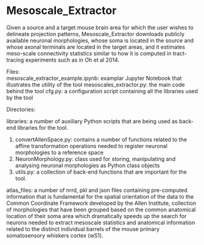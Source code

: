 # Mesoscale_Extractor
Given a source and a target mouse brain area for which the user wishes to delineate projection patterns, Mesoscale_Extractor downloads publicly available neuronal morphologies, whose soma is located in the source and whose axonal terminals are located in the target areas, and it estimates meso-scale connectivity statistics similar to how it is computed in tract-tracing experiments such as in Oh et al 2014.  

Files:  
mesoscale_extractor_example.ipynb: examplar Jupyter Notebook that illustrates the utility of the tool
mesoscales_extractor.py: the main code behind the tool
cfg.py: a configuration script containing all the libraries used by the tool

Directories:   

libraries: a number of auxiliary Python scripts that are being used as back-end libraries for the tool.
  1. convertAllenSpace.py: contains a number of functions related to the affine transformation operations needed to register neuronal morphologies to a reference space
  2. NeuronMorphology.py: class used for storing, manipulating and analysing neuronal morphologies as Python class objects
  3. utils.py: a collection of back-end functions that are important for the tool.  
     
     
atlas_files: a number of nrrd, pkl and json files containing pre-computed information that is fundamental for the spatial orientation of the data to the Common Coordinate Framework developed by the Allen Institute, collection of morphologies that have been grouped based on the common anatomical location of their soma area which dramatically speeds up the search for neurons needed to extract mesoscale statistics and anatomical information related to the distinct individual barrels of the mouse primary somatosensory whiskers cortex (wS1). 
